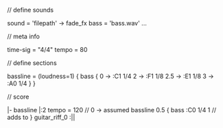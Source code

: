 // define sounds

sound = 'filepath' -> fade_fx
bass = 'bass.wav'
...

// meta info

time-sig  = "4/4"
tempo     = 80

// define sections

bassline = (loudness=1) {
  bass {
    0   -> :C1 1/4
    2   -> :F1 1/8
    2.5 -> :E1 1/8
    3   -> :A0 1/4
  }
}

// score

|-
  bassline
|:2 tempo = 120
  // 0 -> assumed
  bassline 0.5 {
    bass :C0 1/4 1 // adds to
  }
  guitar_riff_0
:||

